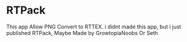 # RTPack
This app Allow PNG Convert to RTTEX. i didnt made this app, but i just published RTPack, Maybe Made by GrowtopiaNoobs Or Seth
